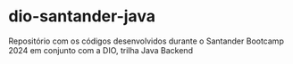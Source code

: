# dio-santander-java
Repositório com os códigos desenvolvidos durante o Santander Bootcamp 2024 em conjunto com a DIO, trilha Java Backend
